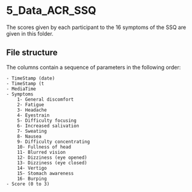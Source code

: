 # 5_Data_ACR_SSQ

The scores given by each participant to the 16 symptoms of the SSQ are given in this folder.

	
## File structure 

The columns contain a sequence of parameters in the following order:

	- TimeStamp (date)
	- TimeStamp (t
	- MediaTime
	- Symptoms 
		1- General discomfort
		2- Fatigue
		3- Headache
		4- Eyestrain
		5- Difficulty focusing
		6- Increased salivation
		7- Sweating
		8- Nausea
		9- Difficulty concentrating
		10- Fullness of head
		11- Blurred vision
		12- Dizziness (eye opened)
		13- Dizziness (eye closed)
		14- Vertigo
		15- Stomach awareness
		16- Burping 
	- Score (0 to 3)
	
	
	